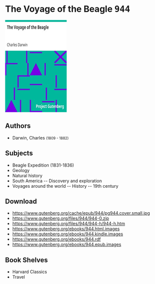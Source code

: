 # The Voyage of the Beagle <kbd>944</kbd>

![](./cover.medium.jpg "")

## Authors


 - Darwin, Charles <small>(1809 - 1882)</small>

## Subjects


 - Beagle Expedition (1831-1836)
 - Geology
 - Natural history
 - South America -- Discovery and exploration
 - Voyages around the world -- History -- 19th century

## Download


 - https://www.gutenberg.org/cache/epub/944/pg944.cover.small.jpg
 - https://www.gutenberg.org/files/944/944-0.zip
 - https://www.gutenberg.org/files/944/944-h/944-h.htm
 - https://www.gutenberg.org/ebooks/944.html.images
 - https://www.gutenberg.org/ebooks/944.kindle.images
 - https://www.gutenberg.org/ebooks/944.rdf
 - https://www.gutenberg.org/ebooks/944.epub.images

## Book Shelves


 - Harvard Classics
 - Travel
